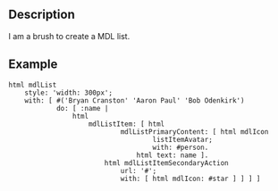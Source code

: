 Description
--------------------

I am a brush to create a MDL list.

Example
--------------------

	html mdlList
		style: 'width: 300px';
		with: [ #('Bryan Cranston' 'Aaron Paul' 'Bob Odenkirk')
				do: [ :name | 
					html
						mdlListItem: [ html
								mdlListPrimaryContent: [ html mdlIcon
										listItemAvatar;
										with: #person.
									html text: name ].
							html mdlListItemSecondaryAction
								url: '#';
								with: [ html mdlIcon: #star ] ] ] ]
